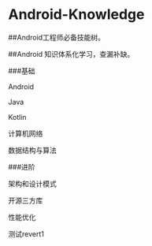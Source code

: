 # Android-Knowledge

##Android工程师必备技能树。

##Android 知识体系化学习，查漏补缺。



###基础

Android

Java

Kotlin

计算机网络

数据结构与算法

###进阶

架构和设计模式

开源三方库

性能优化



测试revert1

